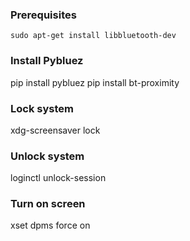 ### Prerequisites
`sudo apt-get install libbluetooth-dev`

### Install Pybluez
pip install pybluez
pip install bt-proximity



### Lock system
xdg-screensaver lock
### Unlock system
loginctl unlock-session
### Turn on screen
xset dpms force on